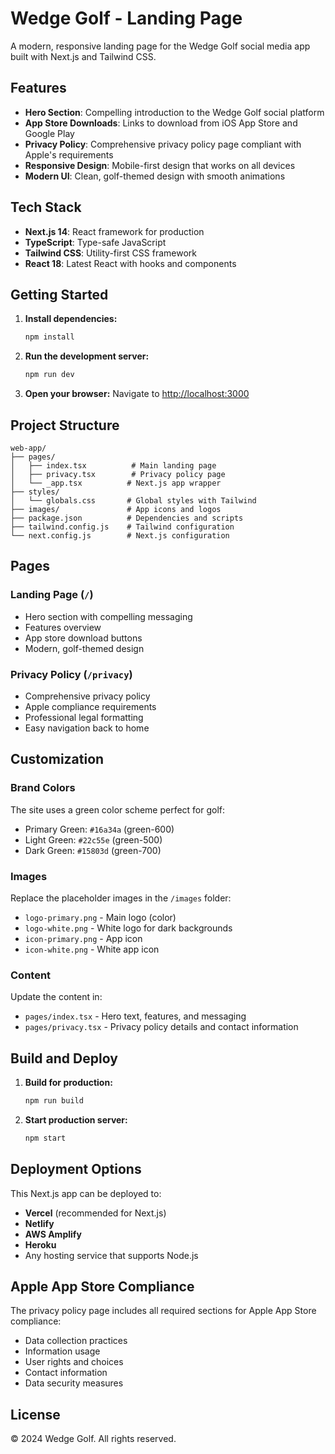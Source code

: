 # Wedge Golf - Landing Page

A modern, responsive landing page for the Wedge Golf social media app built with Next.js and Tailwind CSS.

## Features

- **Hero Section**: Compelling introduction to the Wedge Golf social platform
- **App Store Downloads**: Links to download from iOS App Store and Google Play
- **Privacy Policy**: Comprehensive privacy policy page compliant with Apple's requirements
- **Responsive Design**: Mobile-first design that works on all devices
- **Modern UI**: Clean, golf-themed design with smooth animations

## Tech Stack

- **Next.js 14**: React framework for production
- **TypeScript**: Type-safe JavaScript
- **Tailwind CSS**: Utility-first CSS framework
- **React 18**: Latest React with hooks and components

## Getting Started

1. **Install dependencies:**
   ```bash
   npm install
   ```

2. **Run the development server:**
   ```bash
   npm run dev
   ```

3. **Open your browser:**
   Navigate to [http://localhost:3000](http://localhost:3000)

## Project Structure

```
web-app/
├── pages/
│   ├── index.tsx          # Main landing page
│   ├── privacy.tsx        # Privacy policy page
│   └── _app.tsx          # Next.js app wrapper
├── styles/
│   └── globals.css       # Global styles with Tailwind
├── images/               # App icons and logos
├── package.json          # Dependencies and scripts
├── tailwind.config.js    # Tailwind configuration
└── next.config.js        # Next.js configuration
```

## Pages

### Landing Page (`/`)
- Hero section with compelling messaging
- Features overview
- App store download buttons
- Modern, golf-themed design

### Privacy Policy (`/privacy`)
- Comprehensive privacy policy
- Apple compliance requirements
- Professional legal formatting
- Easy navigation back to home

## Customization

### Brand Colors
The site uses a green color scheme perfect for golf:
- Primary Green: `#16a34a` (green-600)
- Light Green: `#22c55e` (green-500)
- Dark Green: `#15803d` (green-700)

### Images
Replace the placeholder images in the `/images` folder:
- `logo-primary.png` - Main logo (color)
- `logo-white.png` - White logo for dark backgrounds
- `icon-primary.png` - App icon
- `icon-white.png` - White app icon

### Content
Update the content in:
- `pages/index.tsx` - Hero text, features, and messaging
- `pages/privacy.tsx` - Privacy policy details and contact information

## Build and Deploy

1. **Build for production:**
   ```bash
   npm run build
   ```

2. **Start production server:**
   ```bash
   npm start
   ```

## Deployment Options

This Next.js app can be deployed to:
- **Vercel** (recommended for Next.js)
- **Netlify**
- **AWS Amplify**
- **Heroku**
- Any hosting service that supports Node.js

## Apple App Store Compliance

The privacy policy page includes all required sections for Apple App Store compliance:
- Data collection practices
- Information usage
- User rights and choices
- Contact information
- Data security measures

## License

© 2024 Wedge Golf. All rights reserved.
